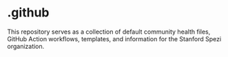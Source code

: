 <!--

This source file is part of the Stanford Spezi open-source project

SPDX-FileCopyrightText: 2022 Stanford University and the project authors (see CONTRIBUTORS.md)

SPDX-License-Identifier: MIT

-->

# .github

This repository serves as a collection of default community health files, GitHub Action workflows, templates, and information for the Stanford Spezi organization.
